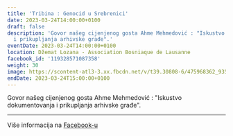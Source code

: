 ```yaml
---
title: 'Tribina : Genocid u Srebrenici'
date: 2023-03-24T14:00:00+0100
draft: false
description: 'Govor našeg cijenjenog gosta Ahme Mehmedović : "Iskustvo dokumentovanja
  i prikupljanja arhivske građe".'
eventDate: 2023-03-24T14:00:00+0100
location: Džemat Lozana - Association Bosniaque de Lausanne
facebook_id: '119328571087358'
weight: 30
image: https://scontent-atl3-3.xx.fbcdn.net/v/t39.30808-6/475968362_935496025377664_1254503329331924344_n.jpg?_nc_cat=109&ccb=1-7&_nc_sid=9e60e4&_nc_ohc=GC0qHiAADLsQ7kNvwG3ztlF&_nc_oc=Adki8Uza4OmuSY3BKgTMY6rUlkfq2EnT-W1pCpUArauNcRMSqDI4rEIbl2Lez3ZY580&_nc_zt=23&_nc_ht=scontent-atl3-3.xx&edm=ABTKTjYEAAAA&_nc_gid=YgpdCsnK25IdQbQfL9SauQ&oh=00_AfFPhvOsIu4AU3y1A2j1Tu-_34Q-_Kog9lJpGmZh6yp0Ew&oe=68108787
endDate: 2023-03-24T15:00:00+0100
---
```


Govor našeg cijenjenog gosta Ahme Mehmedović : "Iskustvo dokumentovanja i prikupljanja arhivske građe".

---

Više informacija na [Facebook-u](https://facebook.com/events/119328571087358)